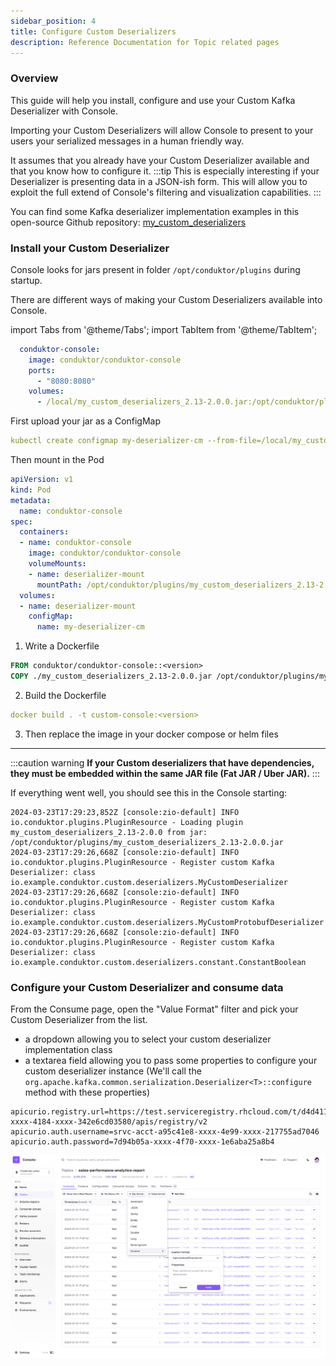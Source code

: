 ```yaml
---
sidebar_position: 4
title: Configure Custom Deserializers
description: Reference Documentation for Topic related pages
---
```


### Overview
This guide will help you install, configure and use your Custom Kafka Deserializer with Console.  

Importing your Custom Deserializers will allow Console to present to your users your serialized messages in a human friendly way.

It assumes that you already have your Custom Deserializer available and that you know how to configure it.
:::tip
This is especially interesting if your Deserializer is presenting data in a JSON-ish form. This will allow you to exploit the full extend of Console's filtering and visualization capabilities.
:::


You can find some Kafka deserializer implementation examples in this open-source Github repository: [my_custom_deserializers](https://github.com/conduktor/my_custom_deserializers)


### Install your Custom Deserializer

Console looks for jars present in folder `/opt/conduktor/plugins` during startup.

There are different ways of making your Custom Deserializers available into Console.

import Tabs from '@theme/Tabs'; import TabItem from '@theme/TabItem';

<Tabs>
<TabItem value="Docker Compose" label="Docker Compose">

```yml
  conduktor-console:
    image: conduktor/conduktor-console
    ports:
      - "8080:8080"
    volumes:
      - /local/my_custom_deserializers_2.13-2.0.0.jar:/opt/conduktor/plugins/my_custom_deserializers_2.13-2.0.0.jar
```
</TabItem>
<TabItem value="Kubernetes" label="Kubernetes">


First upload your jar as a ConfigMap
```yaml
kubectl create configmap my-deserializer-cm --from-file=/local/my_custom_deserializers_2.13-2.0.0.jar
```
Then mount in the Pod
```yaml
apiVersion: v1
kind: Pod
metadata:
  name: conduktor-console
spec:
  containers:
  - name: conduktor-console
    image: conduktor/conduktor-console
    volumeMounts:
    - name: deserializer-mount
      mountPath: /opt/conduktor/plugins/my_custom_deserializers_2.13-2.0.0.jar
  volumes:
  - name: deserializer-mount
    configMap:
      name: my-deserializer-cm
```

</TabItem>
<TabItem value="Extend Console Image" label="Extend Console Image">

1. Write a Dockerfile
  ```Dockerfile
  FROM conduktor/conduktor-console::<version>
  COPY ./my_custom_deserializers_2.13-2.0.0.jar /opt/conduktor/plugins/my_custom_deserializers_2.13-2.0.0.jar
  ```
2. Build the Dockerfile
  ```yaml
  docker build . -t custom-console:<version>
  ```
3. Then replace the image in your docker compose or helm files

</TabItem>
</Tabs>

<hr />

:::caution warning
**If your Custom deserializers that have dependencies, they must be embedded within the same JAR file (Fat JAR / Uber JAR).**
:::

If everything went well, you should see this in the Console starting:
````
2024-03-23T17:29:23,852Z [console:zio-default] INFO  io.conduktor.plugins.PluginResource - Loading plugin my_custom_deserializers_2.13-2.0.0 from jar: /opt/conduktor/plugins/my_custom_deserializers_2.13-2.0.0.jar
2024-03-23T17:29:26,668Z [console:zio-default] INFO  io.conduktor.plugins.PluginResource - Register custom Kafka Deserializer: class io.example.conduktor.custom.deserializers.MyCustomDeserializer
2024-03-23T17:29:26,668Z [console:zio-default] INFO  io.conduktor.plugins.PluginResource - Register custom Kafka Deserializer: class io.example.conduktor.custom.deserializers.MyCustomProtobufDeserializer
2024-03-23T17:29:26,668Z [console:zio-default] INFO  io.conduktor.plugins.PluginResource - Register custom Kafka Deserializer: class io.example.conduktor.custom.deserializers.constant.ConstantBoolean
````

### Configure your Custom Deserializer and consume data

From the Consume page, open the "Value Format" filter and pick your Custom Deserializer from the list.
- a dropdown allowing you to select your custom deserializer implementation class
- a textarea field allowing you to pass some properties to configure your custom deserializer instance (We'll call the `org.apache.kafka.common.serialization.Deserializer<T>::configure` method with these properties)
````properties title="Properties example"
apicurio.registry.url=https://test.serviceregistry.rhcloud.com/t/d4d411af-xxxx-4184-xxxx-342e6cd03580/apis/registry/v2
apicurio.auth.username=srvc-acct-a95c41e8-xxxx-4e99-xxxx-217755ad7046
apicurio.auth.password=7d94b05a-xxxx-4f70-xxxx-1e6aba25a8b4
````

![Capture d’écran 2023-12-12 à 16.04.53.png](img/topic-custom-deser.png)

